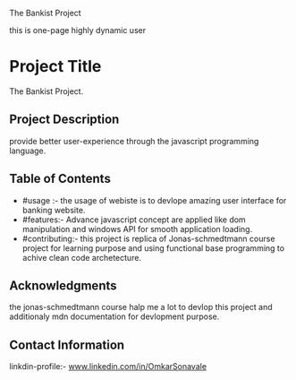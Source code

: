The Bankist Project

this is one-page highly dynamic user

# Project Title

The Bankist Project.

## Project Description

provide better user-experience through the javascript programming language.

## Table of Contents

- #usage :- the usage of webiste is to devlope amazing user interface for banking website.
- #features:- Advance javascript concept are applied like dom manipulation and windows API for smooth application loading.
- #contributing:- this project is replica of Jonas-schmedtmann course project for learning purpose and using functional base
  programming to achive clean code archetecture.

## Acknowledgments

the jonas-schmedtmann course halp me a lot to devlop this project and additionaly mdn documentation for devlopment purpose.

## Contact Information

linkdin-profile:- www.linkedin.com/in/OmkarSonavale
